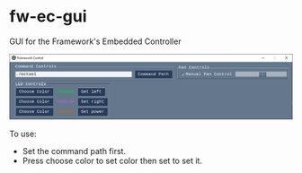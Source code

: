 # fw-ec-gui
GUI for the Framework's Embedded Controller

![](./screenshot.png)

To use:
* Set the command path first.
* Press choose color to set color then set to set it.